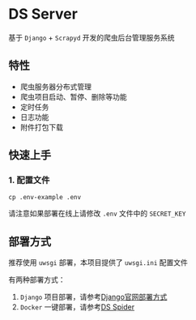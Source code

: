# DS Server

基于 `Django` + `Scrapyd` 开发的爬虫后台管理服务系统

## 特性

- 爬虫服务器分布式管理
- 爬虫项目启动、暂停、删除等功能
- 定时任务
- 日志功能
- 附件打包下载

## 快速上手

### 1. 配置文件

`cp .env-example .env`

请注意如果部署在线上请修改 `.env` 文件中的 `SECRET_KEY`

## 部署方式

推荐使用 `uwsgi` 部署，本项目提供了 `uwsgi.ini` 配置文件

有两种部署方式：
1. `Django` 项目部署，请参考[Django官网部署方式](https://docs.djangoproject.com/en/4.0/howto/deployment/wsgi/uwsgi/)
2. `Docker` 一键部署，请参考[DS Spider](https://github.com/ds-spider)

